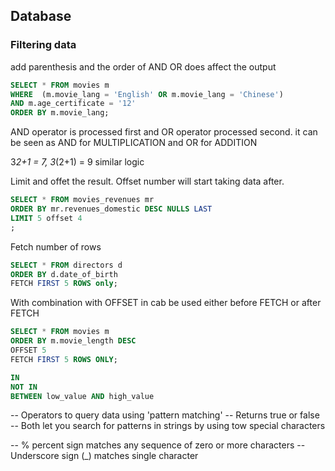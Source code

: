 ## Database 

### Filtering data

add parenthesis and the order of AND OR does affect the
output

```sql
SELECT * FROM movies m 
WHERE  (m.movie_lang = 'English' OR m.movie_lang = 'Chinese')
AND m.age_certificate = '12'
ORDER BY m.movie_lang;
```

AND operator is processed first and OR operator processed second. 
it can be seen as AND for MULTIPLICATION and OR for ADDITION

3*2+1 = 7,   3*(2+1) = 9 similar logic



Limit and offet the result. Offset number will start taking data after. 

```sql
SELECT * FROM movies_revenues mr 
ORDER BY mr.revenues_domestic DESC NULLS LAST
LIMIT 5 offset 4
;
```

Fetch number of rows 

```sql
SELECT * FROM directors d 
ORDER BY d.date_of_birth
FETCH FIRST 5 ROWS only;
```

With combination with OFFSET in cab be used either 
before FETCH or after FETCH

```sql
SELECT * FROM movies m 
ORDER BY m.movie_length DESC 
OFFSET 5 
FETCH FIRST 5 ROWS ONLY;
```

```sql
IN 
NOT IN
BETWEEN low_value AND high_value
```


-- Operators to query data using 'pattern matching'
-- Returns true or false 
-- Both let you search for patterns in strings by using tow special characters 

-- % percent sign matches any sequence of zero or more characters 
-- Underscore sign (_) matches single character
